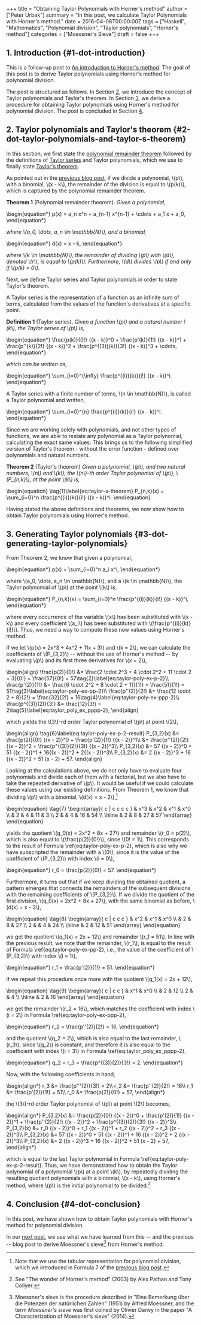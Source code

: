 +++
title = "Obtaining Taylor Polynomials&#x000a;with Horner's method"
author = ["Peter Urbak"]
summary = "In this post, we calculate Taylor Polynomials with Horner's method."
date = 2016-04-08T00:00:00Z
tags = ["Haskell", "Mathematics", "Polynomial division", "Taylor polynomials", "Horner's method"]
categories = ["Moessner's Sieve"]
draft = false
+++

## 1. Introduction {#1-dot-introduction}

This is a follow-up post to [An introduction to Horner's method](/categories/moessners-sieve/an-introduction-to-horners-method). The goal of this
post is to derive Taylor polynomials using Horner's method for polynomial
division.

The post is structured as follows. In Section [2](#2-dot-taylor-polynomials-and-taylor-s-theorem), we introduce the concept of
Taylor polynomials and Taylor's theorem. In Section [3](#3-dot-generating-taylor-polynomials), we derive a procedure for
obtaining Taylor polynomials using Horner's method for polynomial division. The
post is concluded in Section [4](#4-dot-conclusion).


## 2. Taylor polynomials and Taylor's theorem {#2-dot-taylor-polynomials-and-taylor-s-theorem}

In this section, we first state the [polynomial remainder theorem](https://en.wikipedia.org/wiki/Polynomial_remainder_theorem) followed by the
definitions of [Taylor series](https://en.wikipedia.org/wiki/Taylor_series) and Taylor polynomials, which we use to finally
state [Taylor's theorem](https://en.wikipedia.org/wiki/Taylor%27s_theorem).

As pointed out in the [previous blog post](/categories/moessners-sieve/an-introduction-to-horners-method), if we divide a polynomial, \\(p\\), with a
binomial, \\(x - k\\), the remainder of the division is equal to \\(p(k)\\), which is
captured by the polynomial remainder theorem.

**Theorem 1** (Polynomial remainder theorem). _Given a polynomial,_

\begin{equation\*}
  p(x) = a\_n x^n + a\_{n-1} x^{n-1} + \cdots + a\_1 x + a\_0,
\end{equation\*}

_where \\(a\_0, \dots, a\_n \in \mathbb{N}\\), and a binomial,_

\begin{equation\*}
  d(x) = x - k,
\end{equation\*}

_where \\(k \in \mathbb{N}\\), the remainder of dividing \\(p\\) with \\(d\\), denoted \\(r\\), is
equal to \\(p(k)\\). Furthermore, \\(d\\) divides \\(p\\) if and only if \\(p(k) = 0\\)._

Next, we define Taylor series and Taylor polynomials in order to state Taylor's
theorem.

A Taylor series is the representation of a function as an infinite sum of terms,
calculated from the values of the function's derivatives at a specific point.

**Definition 1** (Taylor series). _Given a function \\(p\\) and a natural number \\(k\\),
the Taylor series of \\(p\\) is,_

\begin{equation\*}
  \frac{p(k)}{0!} {(x - k)}^0 + \frac{p'(k)}{1!} {(x - k)}^1 +
  \frac{p''(k)}{2!} {(x - k)}^2 + \frac{p^{(3)}(k)}{3!} {(x - k)}^3 + \cdots,
\end{equation\*}

_which can be written as,_

\begin{equation\*}
  \sum\_{i=0}^{\infty} \frac{p^{(i)}(k)}{i!} {(x - k)}^i.
\end{equation\*}

A Taylor series with a finite number of terms, \\(n \in \mathbb{N}\\), is called a
Taylor polynomial and written,

\begin{equation\*}
  \sum\_{i=0}^{n} \frac{p^{(i)}(k)}{i!} {(x - k)}^i.
\end{equation\*}

Since we are working solely with polynomials, and not other types of functions,
we are able to restate any polynomial as a Taylor polynomial, calculating the
exact same values. This brings us to the following simplified version of
Taylor's theorem - without the error function - defined over polynomials and
natural numbers.

**Theorem 2** (Taylor's theorem) _Given a polynomial, \\(p\\), and two natural
numbers, \\(n\\) and \\(k\\), the \\(n\\)-th order Taylor polynomial of \\(p\\), \\(P\_{n,k}\\), at
the point \\(k\\) is,_

\begin{equation}
  \tag{1}\label{eq:taylor-s-theorem}
  P\_{n,k}(x) = \sum\_{i=0}^n \frac{p^{(i)}(k)}{i!} {(x - k)}^i.
\end{equation}

Having stated the above definitions and theorems, we now show how to obtain
Taylor polynomials using Horner's method.


## 3. Generating Taylor polynomials {#3-dot-generating-taylor-polynomials}

From Theorem 2, we know that given a polynomial,

\begin{equation\*}
  p(x) = \sum\_{i=0}^n a\_i x^i,
\end{equation\*}

where \\(a\_0, \dots, a\_n \in \mathbb{N}\\), and a \\(k \in \mathbb{N}\\), the Taylor polynomial
of \\(p\\) at the point \\(k\\) is,

\begin{equation\*}
  P\_{n,k}(x) = \sum\_{i=0}^n \frac{p^{(i)}(k)}{i!} {(x - k)}^i,
\end{equation\*}

where every occurrence of the variable \\(x\\) has been substituted with \\(x - k\\) and
every coefficient \\(a\_i\\) has been substituted with \\(\frac{p^{(i)}(k)}{i!}\\). Thus, we
need a way to compute these new values using Horner's method.

If we let \\(p(x) = 2x^3 + 4x^2 + 11x + 3\\) and \\(k = 2\\), we can calculate the
coefficients of \\(P\_{3,2}\\) -- without the use of Horner's method -- by evaluating
\\(p\\) and its first three derivatives for \\(x = 2\\),

\begin{align}
  \frac{p(2)}{0!} &= \frac{2 \cdot 2^3 + 4 \cdot 2^2 + 11 \cdot 2 + 3}{0!} =
  \frac{57}{0!} = 57\tag{2}\label{eq:taylor-poly-ex-p-2}\\\\
  \frac{p'(2)}{1!} &= \frac{6 \cdot 2^2 + 8 \cdot 2 + 11}{1!} = \frac{51}{1!} =
  51\tag{3}\label{eq:taylor-poly-ex-pp-2}\\\\
  \frac{p''(2)}{2!} &= \frac{12 \cdot 2 + 8}{2!} = \frac{32}{2!} =
  16\tag{4}\label{eq:taylor-poly-ex-ppp-2}\\\\
  \frac{p^{(3)}(2)}{3!} &= \frac{12}{3!} = 2\tag{5}\label{eq:taylor\_poly\_ex\_pppp-2},
\end{align}

which yields the \\(3\\)-rd order Taylor polynomial of \\(p\\) at point \\(2\\),

\begin{align}
  \tag{6}\label{eq:taylor-poly-ex-p-2-result}
  P\_{3,2}(x) &= \frac{p(2)}{0!} {(x - 2)}^0 + \frac{p'(2)}{1!} {(x - 2)}^1\\\\
  &+ \frac{p''(2)}{2!} {(x - 2)}^2 + \frac{p^{(3)}(2)}{3!} {(x - 2)}^3\\\\
  P\_{3,2}(x) &= 57 {(x - 2)}^0 + 51 {(x - 2)}^1 + 16{(x - 2)}^2 + 2{(x - 2)}^3\\\\
  P\_{3,2}(x) &= 2 {(x - 2)}^3 + 16 {(x - 2)}^2 + 51 (x - 2) + 57.
\end{align}

Looking at the calculations above, we do not only have to evaluate four
polynomials and divide each of them with a factorial, but we also have to take
the repeated derivative of \\(p\\). It would be useful if we could calculate these
values using our existing definitions. From Theorem 1, we know that dividing \\(p\\)
with a binomial, \\(d(x) = x - 2\\),[^fn:1]

\begin{equation}
  \tag{7}
  \begin{array}{ c | c c c c }
       & x^3 & x^2 & x^1 & x^0 \\\\
       &   2 &   4 & 11 & 3 \\\\
    2  &     &   4 & 16 & 54 \\\\
    \hline
       &   2 &   8 & 27 & 57
  \end{array}
\end{equation}

yields the quotient \\(q\_0(x) = 2x^2 + 8x + 27\\) and remainder \\(r\_0 = p(2)\\), which
is also equal to \\(\frac{p(2)}{0!}\\), since \\(0! = 1\\). This corresponds to the
result of Formula \ref{eq:taylor-poly-ex-p-2}, which is also why we have
subscripted the remainder with a \\(0\\), since it is the value of the coefficient
of \\(P\_{3,2}\\) with index \\(i = 0\\),

\begin{equation\*}
  r\_0 = \frac{p(2)}{0!} = 57.
\end{equation\*}

Furthermore, it turns out that if we keep dividing the obtained quotient, a
pattern emerges that connects the remainders of the subsequent divisions with
the remaining coefficients of \\(P\_{3,2}\\). If we divide the quotient of the first
division, \\(q\_0(x) = 2x^2 + 8x + 27\\), with the same binomial as before, \\(d(x) =
x - 2\\),

\begin{equation}
  \tag{8}
  \begin{array}{ c | c c c }
    & x^2 & x^1 & x^0 \\\\
    & 2 & 8 & 27 \\\\
    2 &   & 4 & 24 \\\\
    \hline
    & 2 & 12 & 51
  \end{array}
\end{equation}

we get the quotient \\(q\_1(x) = 2x + 12\\) and remainder \\(r\_1 = 51\\). In line with
the previous result, we note that the remainder, \\(r\_1\\), is equal to the result
of Formula \ref{eq:taylor-poly-ex-pp-2}, i.e., the value of the coefficient of
\\(P\_{3,2}\\) with index \\(i = 1\\),

\begin{equation\*}
  r\_1 = \frac{p'(2)}{1!} = 51.
\end{equation\*}

If we repeat this procedure once more with the quotient \\(q\_1(x) = 2x + 12\\),

\begin{equation}
  \tag{9}
  \begin{array}{ c | c c }
    & x^1 & x^0 \\\\
    & 2 & 12 \\\\
    2 &   & 4 \\\\
    \hline
    & 2 & 16
  \end{array}
\end{equation}

we get the remainder \\(r\_2 = 16\\), which matches the coefficient with index \\(i =
2\\) in Formula \ref{eq:taylor-poly-ex-ppp-2},

\begin{equation\*}
  r\_2 = \frac{p''(2)}{2!} = 16,
\end{equation\*}

and the quotient \\(q\_2 = 2\\), which is also equal to the last remainder, \\(r\_3\\),
since \\(q\_2\\) is constant, and therefore it is also equal to the coefficient with
index \\(i = 3\\) in Formula \ref{eq:taylor\_poly\_ex\_pppp-2},

\begin{equation\*}
  q\_2 = r\_3 = \frac{p^{(3)}(2)}{3!} = 2.
\end{equation\*}

Now, with the following coefficients in hand,

\begin{align\*}
  r\_3 &= \frac{p'''(2)}{3!} = 2\\\\
  r\_2 &= \frac{p''(2)}{2!} = 16\\\\
  r\_1 &= \frac{p'(2)}{1!} = 51\\\\
  r\_0 &= \frac{p(2)}{0!} = 57,
\end{align\*}

the \\(3\\)-rd order Taylor polynomial of \\(p\\) at point \\(2\\) becomes,

\begin{align\*}
  P\_{3,2}(x) &= \frac{p(2)}{0!} {(x - 2)}^0 + \frac{p'(2)}{1!} {(x - 2)}^1 +
  \frac{p''(2)}{2!} {(x - 2)}^2 + \frac{p^{(3)}(2)}{3!} {(x - 2)}^3\\\\
  P\_{3,2}(x) &= r\_0 {(x - 2)}^0 + r\_1 {(x - 2)}^1 + r\_2 {(x - 2)}^2 +
               r\_3 {(x - 2)}^3\\\\
  P\_{3,2}(x) &= 57 {(x - 2)}^0 + 51 {(x - 2)}^1 + 16 {(x - 2)}^2 +
               2 {(x - 2)}^3\\\\
  P\_{3,2}(x) &= 2 {(x - 2)}^3 + 16 {(x - 2)}^2 + 51 (x - 2) + 57,
\end{align\*}

which is equal to the last Taylor polynomial in Formula
\ref{eq:taylor-poly-ex-p-2-result}. Thus, we have demonstrated how to obtain the
Taylor polynomial of a polynomial \\(p\\) at a point \\(k\\), by repeatedly dividing the
resulting quotient polynomials with a binomial, \\(x - k\\), using Horner's method,
where \\(p\\) is the initial polynomial to be divided.[^fn:2]


## 4. Conclusion {#4-dot-conclusion}

In this post, we have shown how to obtain Taylor polynomials with Horner's
method for polynomial division.

In our [next post](/categories/moessners-sieve/deriving-moessners-sieve-from-horners-method), we use what we have learned from this -- and the previous --
blog post to derive Moessner's sieve[^fn:3] from Horner's method.

[^fn:1]: Note that we use the tabular representation for polynomial division, which
    we introduced in Formula 7 of the [previous blog post](/categories/moessners-sieve/an-introduction-to-horners-method).
[^fn:2]: See "The wonder of Horner's method" (2003) by Alex Pathan and Tony Collyer.
[^fn:3]: Moessner's sieve is the procedure described in "Eine Bemerkung über die
    Potenzen der natürlichen Zahlen" (1951) by Alfred Moessner, and the term
    _Moessner's sieve_ was first coined by Olivier Danvy in the paper "A
    Characterization of Moessner's sieve" (2014).
